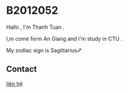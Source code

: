 # B2012052
Hallo , I'm Thanh Tuan .

I,m come form An Giang and i'm study in CTU .

My zodiac sign is Sagittarius♐

## Contact

[liên hệ](https://www.facebook.com/profile.php?id=100035656414266)
